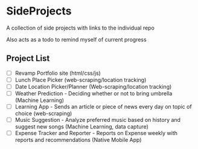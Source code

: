 # SideProjects
A collection of side projects with links to the individual repo

Also acts as a todo to remind myself of current progress

Project List
---
- [ ] Revamp Portfolio site (html/css/js)
- [ ] Lunch Place Picker (web-scraping/location tracking)
- [ ] Date Location Picker/Planner (Web-scraping/location tracking)
- [ ] Weather Prediction - Deciding whether or not to bring umbrella (Machine Learning)
- [ ] Learning App - Sends an article or piece of news every day on topic of choice (web-scraping)
- [ ] Music Suggestion - Analyze preferred music based on history and suggest new songs (Machine Learning, data capture)
- [ ] Expense Tracker and Reporter - Reports on Expense weekly with reports and recommendations (Native Mobile App)
